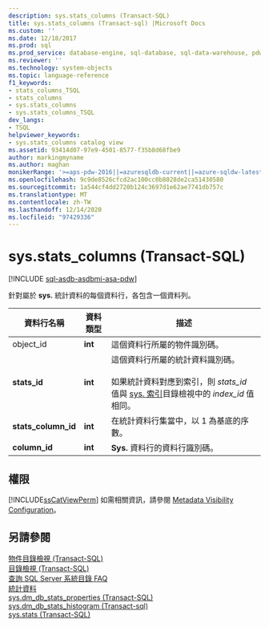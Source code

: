 ```yaml
---
description: sys.stats_columns (Transact-SQL)
title: sys.stats_columns (Transact-sql) |Microsoft Docs
ms.custom: ''
ms.date: 12/18/2017
ms.prod: sql
ms.prod_service: database-engine, sql-database, sql-data-warehouse, pdw
ms.reviewer: ''
ms.technology: system-objects
ms.topic: language-reference
f1_keywords:
- stats_columns_TSQL
- stats_columns
- sys.stats_columns
- sys.stats_columns_TSQL
dev_langs:
- TSQL
helpviewer_keywords:
- sys.stats_columns catalog view
ms.assetid: 93414d07-97e9-4501-8577-f35b8d68fbe9
author: markingmyname
ms.author: maghan
monikerRange: '>=aps-pdw-2016||=azuresqldb-current||=azure-sqldw-latest||>=sql-server-2016||>=sql-server-linux-2017||=azuresqldb-mi-current'
ms.openlocfilehash: 9c9de8526cfcd2ac100cc0b8028de2ca51430580
ms.sourcegitcommit: 1a544cf4dd2720b124c3697d1e62ae7741db757c
ms.translationtype: MT
ms.contentlocale: zh-TW
ms.lasthandoff: 12/14/2020
ms.locfileid: "97429336"
---
```

# <a name="sysstats_columns-transact-sql"></a>sys.stats_columns (Transact-SQL)
[!INCLUDE [sql-asdb-asdbmi-asa-pdw](../../includes/applies-to-version/sql-asdb-asdbmi-asa-pdw.md)]

  針對屬於 **sys.** 統計資料的每個資料行，各包含一個資料列。  
  
|資料行名稱|資料類型|描述|  
|-----------------|---------------|-----------------|  
|object_id|**int**|這個資料行所屬的物件識別碼。|  
|**stats_id**|**int**|這個資料行所屬的統計資料識別碼。<br /><br />如果統計資料對應到索引，則 *stats_id* 值與 [sys. 索引](../../relational-databases/system-catalog-views/sys-indexes-transact-sql.md)目錄檢視中的 *index_id* 值相同。|  
|**stats_column_id**|**int**|在統計資料行集當中，以 1 為基底的序數。|  
|**column_id**|**int**|**Sys.** 資料行的資料行識別碼。|  
  
## <a name="permissions"></a>權限  
 [!INCLUDE[ssCatViewPerm](../../includes/sscatviewperm-md.md)] 如需相關資訊，請參閱 [Metadata Visibility Configuration](../../relational-databases/security/metadata-visibility-configuration.md)。  
  
## <a name="see-also"></a>另請參閱  
 [物件目錄檢視 &#40;Transact-SQL&#41;](../../relational-databases/system-catalog-views/object-catalog-views-transact-sql.md)   
 [目錄檢視 &#40;Transact-SQL&#41;](../../relational-databases/system-catalog-views/catalog-views-transact-sql.md)   
 [查詢 SQL Server 系統目錄 FAQ](../../relational-databases/system-catalog-views/querying-the-sql-server-system-catalog-faq.md)  
 [統計資料](../../relational-databases/statistics/statistics.md)    
 [sys.dm_db_stats_properties &#40;Transact-SQL&#41;](../../relational-databases/system-dynamic-management-views/sys-dm-db-stats-properties-transact-sql.md)   
 [sys.dm_db_stats_histogram &#40;Transact-sql&#41;](../../relational-databases/system-dynamic-management-views/sys-dm-db-stats-histogram-transact-sql.md)   
 [sys.stats &#40;Transact-SQL&#41;](../../relational-databases/system-catalog-views/sys-stats-transact-sql.md)  
  
  
